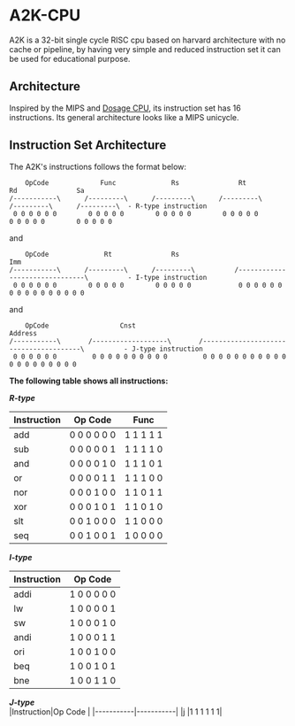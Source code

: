 # A2K-CPU
A2K is a 32-bit single cycle RISC cpu based on harvard architecture with no cache or pipeline,
by having very simple and reduced instruction set it can be used for educational purpose.


## Architecture
Inspired by the MIPS and [Dosage CPU](https://github.com/arshiahemmat/Dosage-Cpu), its instruction set has 16 instructions. Its general architecture looks like a MIPS unicycle.


## Instruction Set Architecture
The A2K's instructions follows the format below:

	    OpCode             Func              Rs               Rt               Rd               Sa
	/-----------\      /---------\      /---------\      /---------\      /---------\      /---------\  - R-type instruction
 	 0 0 0 0 0 0        0 0 0 0 0        0 0 0 0 0        0 0 0 0 0        0 0 0 0 0        0 0 0 0 0
   
   and
   
        OpCode              Rt               Rs                             Imm
	/-----------\      /---------\      /---------\          /-------------------------------\          - I-type instruction
 	 0 0 0 0 0 0        0 0 0 0 0        0 0 0 0 0            0 0 0 0 0 0 0 0 0 0 0 0 0 0 0 0 
   
   and
   
        OpCode                  Cnst                                Address
	/-----------\       /-------------------\       /---------------------------------------\          - J-type instruction
 	 0 0 0 0 0 0         0 0 0 0 0 0 0 0 0 0         0 0 0 0 0 0 0 0 0 0 0 0 0 0 0 0 0 0 0 0
    
    
    
   
   **The following table shows all instructions:**
   
   ***R-type***

|Instruction|Op Code    |Func      |
|-----------|-----------|----------|
|add        |0 0 0 0 0 0|1 1 1 1 1 |
|sub        |0 0 0 0 0 1|1 1 1 1 0 |
|and        |0 0 0 0 1 0|1 1 1 0 1 |
|or         |0 0 0 0 1 1|1 1 1 0 0 |
|nor        |0 0 0 1 0 0|1 1 0 1 1 |
|xor        |0 0 0 1 0 1|1 1 0 1 0 |
|slt        |0 0 1 0 0 0|1 1 0 0 0 |
|seq        |0 0 1 0 0 1|1 0 0 0 0 |


***I-type***

|Instruction|Op Code    |
|-----------|-----------|
|addi       |1 0 0 0 0 0|
|lw         |1 0 0 0 0 1|
|sw         |1 0 0 0 1 0|
|andi       |1 0 0 0 1 1|
|ori        |1 0 0 1 0 0|
|beq        |1 0 0 1 0 1|
|bne        |1 0 0 1 1 0|


***J-type***	
|Instruction|Op Code    |
|-----------|-----------|
|j          |1 1 1 1 1 1|

